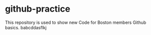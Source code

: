 # github-practice
This repository is used to show new Code for Boston members Github basics. 
babcddasflkj
